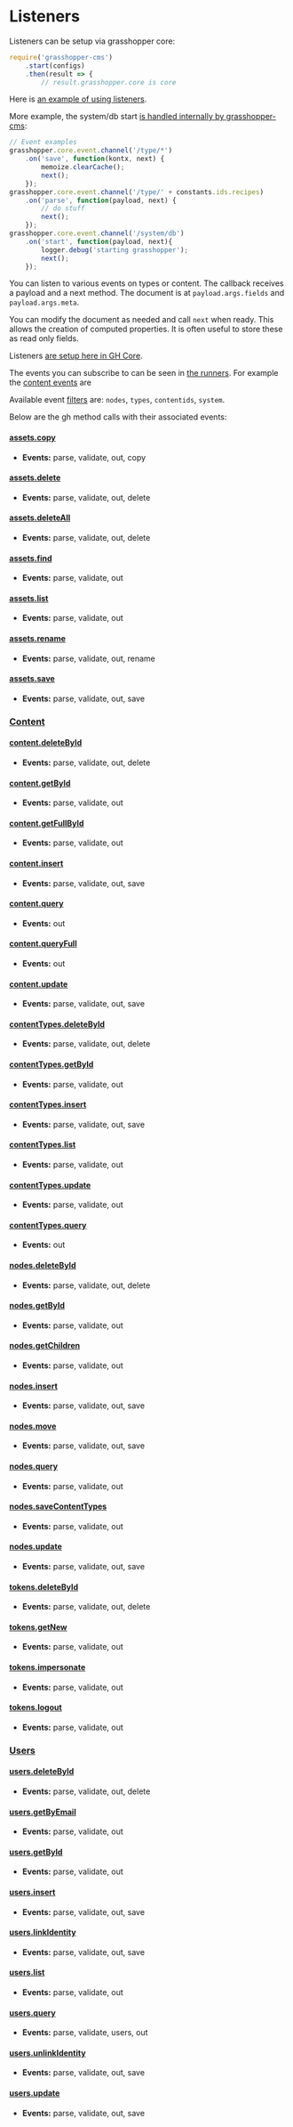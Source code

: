 # Listeners

Listeners can be setup via grasshopper core:

```javascript
require('grasshopper-cms')
    .start(configs)
    .then(result => {
        // result.grasshopper.core is core
```

Here is [an example of using listeners](https://github.com/Solid-Interactive/Recipes/blob/master/app/listeners.js#L12).

More example, the system/db start [is handled internally by grasshopper-cms](https://github.com/grasshopper-cms/grasshopper-cms/blob/758570696c893e9dafb80459904953fe6310a097/index.js#L31):

```javascript
// Event examples
grasshopper.core.event.channel('/type/*')
    .on('save', function(kontx, next) {
        memoize.clearCache();
        next();
    });
grasshopper.core.event.channel('/type/' + constants.ids.recipes)
    .on('parse', function(payload, next) {
        // do stuff
        next();
    });
grasshopper.core.event.channel('/system/db')
    .on('start', function(payload, next){
        logger.debug('starting grasshopper');
        next();
    });    
```

You can listen to various events on types or content. The callback receives a payload and a next method. The
document is at `payload.args.fields` and `payload.args.meta`.

You can modify the document as needed and call `next` when ready. This allows the creation of computed properties. It is often
useful to store these as read only fields.

Listeners [are setup here in GH Core](https://github.com/grasshopper-cms/grasshopper-core-nodejs/blob/master/lib/event/listeners.js).

The events you can subscribe to can be seen in [the runners](https://github.com/grasshopper-cms/grasshopper-core-nodejs/tree/master/lib/runners).
For example the [content events](https://github.com/grasshopper-cms/grasshopper-core-nodejs/blob/master/lib/runners/content.js) are


Available event [filters](https://github.com/Solid-Interactive/grasshopper-core-nodejs/blob/master/lib/event/channel.js) 
are: `nodes`, `types`, `contentids`, `system`. 

Below are the gh method calls with their associated events:

#### [assets.copy]()
* **Events:** parse, validate, out, copy

#### [assets.delete]()
* **Events:** parse, validate, out, delete

#### [assets.deleteAll]()
* **Events:**  parse, validate, out, delete

#### [assets.find]()
* **Events:** parse, validate, out

#### [assets.list]()
* **Events:** parse, validate, out

#### [assets.rename]()
* **Events:** parse, validate, out, rename

#### [assets.save]()
* **Events:** parse, validate, out, save


### [Content](/grasshopper-core-nodejs/documentation.html#content)

#### [content.deleteById]()
* **Events:** parse, validate, out, delete

#### [content.getById]()
* **Events:** parse, validate, out

#### [content.getFullById]()
* **Events:** parse, validate, out

#### [content.insert]()
* **Events:**  parse, validate, out, save

#### [content.query](/grasshopper-core-nodejs/documentation.html#queries)
* **Events:** out

#### [content.queryFull](/grasshopper-core-nodejs/documentation.html#queries)
* **Events:** out

#### [content.update]()
* **Events:** parse, validate, out, save


#### [contentTypes.deleteById]()
* **Events:**  parse, validate, out, delete

#### [contentTypes.getById]()
* **Events:** parse, validate, out

#### [contentTypes.insert]()
* **Events:** parse, validate, out, save

#### [contentTypes.list]()
* **Events:**  parse, validate, out

#### [contentTypes.update]()
* **Events:** parse, validate, out

#### [contentTypes.query]()
* **Events:** out


#### [nodes.deleteById]()
* **Events:** parse, validate, out, delete

#### [nodes.getById]()
* **Events:** parse, validate, out

#### [nodes.getChildren]()
* **Events:** parse, validate, out

#### [nodes.insert]()
* **Events:** parse, validate, out, save

#### [nodes.move]()
* **Events:** parse, validate, out, save

#### [nodes.query]()
* **Events:** parse, validate, out

#### [nodes.saveContentTypes]()
* **Events:** parse, validate, out

#### [nodes.update]()
* **Events:** parse, validate, out, save

#### [tokens.deleteById]()
* **Events:** parse, validate, out, delete

#### [tokens.getNew]()
* **Events:** parse, validate, out

#### [tokens.impersonate]()
* **Events:** parse, validate, out

#### [tokens.logout]()
* **Events:** parse, validate, out

### [Users](/grasshopper-core-nodejs/documentation.html#users)

#### [users.deleteById]()
* **Events:** parse, validate, out, delete

#### [users.getByEmail]()
* **Events:** parse, validate, out

#### [users.getById]()
* **Events:** parse, validate, out

#### [users.insert]()
* **Events:** parse, validate, out, save

#### [users.linkIdentity]()
* **Events:** parse, validate, out, save

#### [users.list]()
* **Events:** parse, validate, out

#### [users.query]()
* **Events:** parse, validate, users, out

#### [users.unlinkIdentity]()
* **Events:** parse, validate, out, save

#### [users.update]()
* **Events:** parse, validate, out, save


